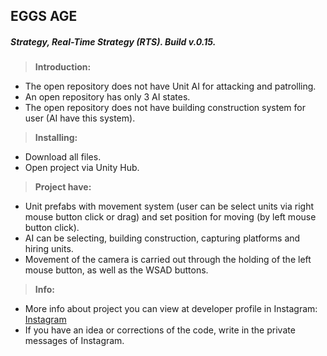 ## EGGS AGE
##### Strategy, Real-Time Strategy (RTS). Build v.0.15.

>**Introduction:**
- The open repository does not have Unit AI for attacking and patrolling.
- An open repository has only 3 AI states.
- The open repository does not have building construction system for user (AI have this system).

>**Installing:**
- Download all files.
- Open project via Unity Hub.

>**Project have:**
- Unit prefabs with movement system (user can be select units via right mouse button click or drag) and set position for moving (by left mouse button click).
- AI can be selecting, building construction, capturing platforms and hiring units.
- Movement of the camera is carried out through the holding of the left mouse button, as well as the WSAD buttons.

>**Info:**
- More info about project you can view at developer profile in Instagram: [Instagram](https://www.instagram.com/alexander._.khomenko/)
- If you have an idea or corrections of the code, write in the private messages of Instagram.
